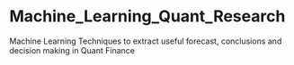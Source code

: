 # Machine_Learning_Quant_Research
Machine Learning Techniques to extract useful forecast, conclusions and decision making in Quant Finance
